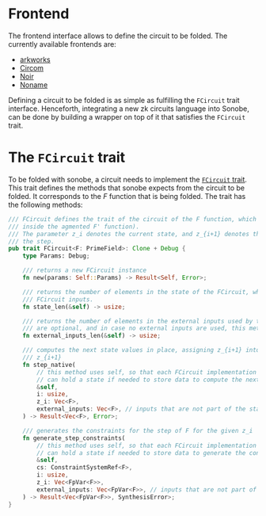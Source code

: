 # Frontend

The frontend interface allows to define the circuit to be folded. The currently available frontends are:
- [arkworks](https://github.com/arkworks-rs/r1cs-std)
- [Circom](https://github.com/iden3/circom)
- [Noir](https://noir-lang.org/)
- [Noname](https://github.com/zksecurity/noname)

Defining a circuit to be folded is as simple as fulfilling the `FCircuit` trait interface. Henceforth, integrating a new zk circuits language into Sonobe, can be done by building a wrapper on top of it that satisfies the `FCircuit` trait.

# The `FCircuit` trait

To be folded with sonobe, a circuit needs to implement the [`FCircuit` trait](https://github.com/privacy-scaling-explorations/sonobe/blob/main/sonobe/src/frontend/mod.rs). This trait defines the methods that sonobe expects from the circuit to be folded. It corresponds to the $F$ function that is being folded. The trait has the following methods:

```rust
/// FCircuit defines the trait of the circuit of the F function, which is the one being folded (ie.
/// inside the agmented F' function).
/// The parameter z_i denotes the current state, and z_{i+1} denotes the next state after applying
/// the step.
pub trait FCircuit<F: PrimeField>: Clone + Debug {
    type Params: Debug;

    /// returns a new FCircuit instance
    fn new(params: Self::Params) -> Result<Self, Error>;

    /// returns the number of elements in the state of the FCircuit, which corresponds to the
    /// FCircuit inputs.
    fn state_len(&self) -> usize;

    /// returns the number of elements in the external inputs used by the FCircuit. External inputs
    /// are optional, and in case no external inputs are used, this method should return 0.
    fn external_inputs_len(&self) -> usize;

    /// computes the next state values in place, assigning z_{i+1} into z_i, and computing the new
    /// z_{i+1}
    fn step_native(
        // this method uses self, so that each FCircuit implementation (and different frontends)
        // can hold a state if needed to store data to compute the next state.
        &self,
        i: usize,
        z_i: Vec<F>,
        external_inputs: Vec<F>, // inputs that are not part of the state
    ) -> Result<Vec<F>, Error>;

    /// generates the constraints for the step of F for the given z_i
    fn generate_step_constraints(
        // this method uses self, so that each FCircuit implementation (and different frontends)
        // can hold a state if needed to store data to generate the constraints.
        &self,
        cs: ConstraintSystemRef<F>,
        i: usize,
        z_i: Vec<FpVar<F>>,
        external_inputs: Vec<FpVar<F>>, // inputs that are not part of the state
    ) -> Result<Vec<FpVar<F>>, SynthesisError>;
}
```

